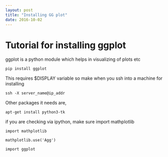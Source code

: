 ```yaml
---
layout: post
title: "Installing GG plot"
date: 2016-10-02
---
```


# Tutorial for installing ggplot
 
ggplot is a python module which helps in visualizing of plots etc

~~~~
pip install ggplot
~~~~

This requires $DISPLAY variable so make when you ssh into a machine for installing 

~~~~
ssh -X server_name@ip_addr
~~~~

Other packages it needs are,

~~~~
apt-get install python3-tk
~~~~

if you are checking via ipython, make sure import mathplotlib

~~~~
import mathplotlib

mathplotlib.use('Agg')

import ggplot
~~~~
